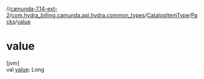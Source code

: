 //[camunda-7.14-ext-2](../../../../index.md)/[com.hydra_billing.camunda.api.hydra.common_types](../../index.md)/[CatalogItemType](../index.md)/[Packs](index.md)/[value](value.md)

# value

[jvm]\
val [value](value.md): Long
